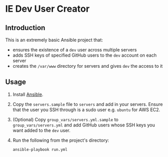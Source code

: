 # IE Dev User Creator

## Introduction

This is an extremely basic Ansible project that:

- ensures the existence of a `dev` user across multiple servers
- adds SSH keys of specified GitHub users to the `dev` account on each server
- creates the `/var/www` directory for servers and gives `dev` the access to it

## Usage

1. Install [Ansible](http://docs.ansible.com/).

2. Copy the `servers.sample` file to `servers` and add in your servers. Ensure that the user you SSH through is a sudo user e.g. `ubuntu` for AWS EC2.

3. (Optional) Copy `group_vars/servers.yml.sample` to `group_vars/servers.yml` and add GitHub users whose SSH keys you want added to the `dev` user.

4. Run the following from the project's directory:

    `ansible-playbook run.yml`
